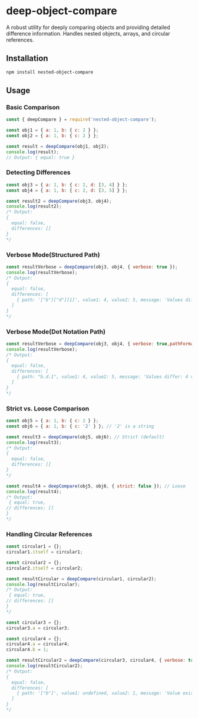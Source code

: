 # deep-object-compare  

A robust utility for deeply comparing objects and providing detailed difference information. Handles nested objects, arrays, and circular references.

## Installation  

```bash
npm install nested-object-compare
```

## Usage  

### **Basic Comparison**  

```javascript
const { deepCompare } = require('nested-object-compare');

const obj1 = { a: 1, b: { c: 2 } };
const obj2 = { a: 1, b: { c: 2 } };

const result = deepCompare(obj1, obj2);
console.log(result);
// Output: { equal: true }
```

### **Detecting Differences**  

```javascript
const obj3 = { a: 1, b: { c: 2, d: [3, 4] } };
const obj4 = { a: 1, b: { c: 2, d: [3, 5] } };

const result2 = deepCompare(obj3, obj4);
console.log(result2);
/* Output:
{
  equal: false,
  differences: []
}
*/
```


### **Verbose Mode(Structured Path)**  

```javascript
const resultVerbose = deepCompare(obj3, obj4, { verbose: true });
console.log(resultVerbose);
/* Output:
{
  equal: false,
  differences: [
    { path: '["b"]["d"][1]', value1: 4, value2: 5, message: 'Values differ: 4 vs 5' }
  ]
}
*/
```

### **Verbose Mode(Dot Notation Path)**  

```javascript
const resultVerbose = deepCompare(obj3, obj4, { verbose: true,pathFormat: "dot" });
console.log(resultVerbose);
/* Output:
{
  equal: false,
  differences: [
    { path: "b.d.1", value1: 4, value2: 5, message: 'Values differ: 4 vs 5' }
  ]
}
*/
```

### **Strict vs. Loose Comparison**  

```javascript
const obj5 = { a: 1, b: { c: 2 } };
const obj6 = { a: 1, b: { c: '2' } }; // '2' is a string

const result3 = deepCompare(obj5, obj6); // Strict (default)
console.log(result3);
/* Output:
{
  equal: false,
  differences: []
}
*/

const result4 = deepCompare(obj5, obj6, { strict: false }); // Loose
console.log(result4);
/* Output:
 { equal: true,
// differences: []
}
*/
```

### **Handling Circular References**  

```javascript
const circular1 = {};
circular1.itself = circular1;

const circular2 = {};
circular2.itself = circular2;

const resultCircular = deepCompare(circular1, circular2);
console.log(resultCircular);
/* Output:
 { equal: true,
// differences: []
}
*/
```

```javascript
const circular3 = {};
circular3.a = circular3;

const circular4 = {};
circular4.a = circular4;
circular4.b = 1;

const resultCircular2 = deepCompare(circular3, circular4, { verbose: true });
console.log(resultCircular2);
/* Output:
{
  equal: false,
  differences: [
    { path: '["b"]', value1: undefined, value2: 1, message: 'Value exists in one object only' }
  ]
}
*/
```

